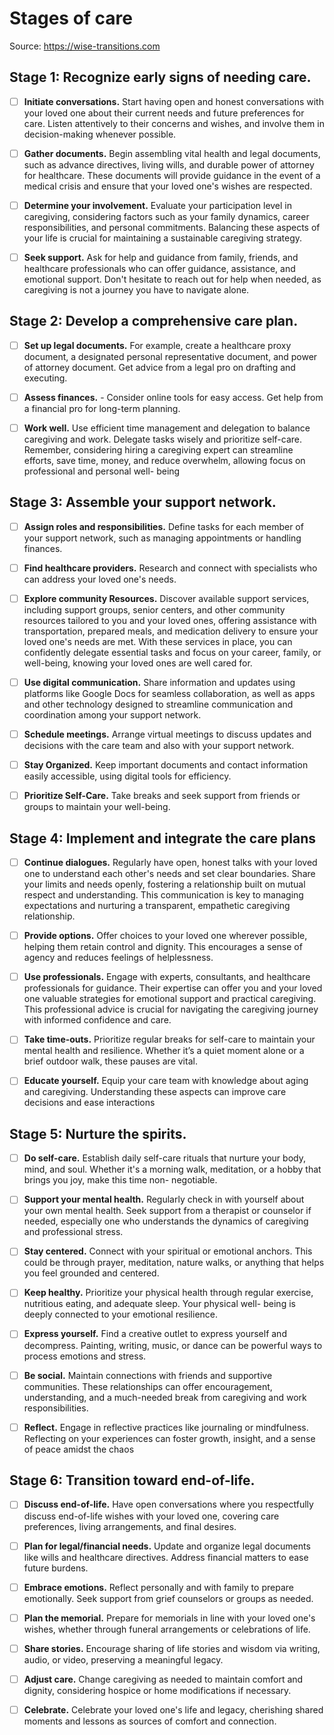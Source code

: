 # Stages of care

Source: https://wise-transitions.com


## Stage 1: Recognize early signs of needing care.

- [ ] **Initiate conversations.** Start having open and honest conversations with
your loved one about their current needs and future preferences for care. Listen
attentively to their concerns and wishes, and involve them in decision-making
whenever possible.

- [ ] **Gather documents.** Begin assembling vital health and legal documents,
such as advance directives, living wills, and durable power of attorney for
healthcare. These documents will provide guidance in the event of a medical
crisis and ensure that your loved one's wishes are respected.

- [ ] **Determine your involvement.** Evaluate your participation level in
caregiving, considering factors such as your family dynamics, career
responsibilities, and personal commitments. Balancing these aspects of your life
is crucial for maintaining a sustainable caregiving strategy.

- [ ] **Seek support.** Ask for help and guidance from family, friends, and
healthcare professionals who can offer guidance, assistance, and emotional
support. Don't hesitate to reach out for help when needed, as caregiving is not
a journey you have to navigate alone.


## Stage 2: Develop a comprehensive care plan.

- [ ] **Set up legal documents.** For example, create a healthcare proxy
document, a designated personal representative document, and power of attorney
document. Get advice from a legal pro on drafting and executing.

- [ ] **Assess finances.** - Consider online tools for easy access. Get help
from a financial pro for long-term planning.

- [ ] **Work well.** Use efficient time management and delegation to balance
caregiving and work. Delegate tasks wisely and prioritize self-care. Remember,
considering hiring a caregiving expert can streamline efforts, save time, money,
and reduce overwhelm, allowing focus on professional and personal well- being


## Stage 3: Assemble your support network.

- [ ] **Assign roles and responsibilities.** Define tasks for each member of
your support network, such as managing appointments or handling finances.

- [ ] **Find healthcare providers.** Research and connect with specialists who
can address your loved one's needs.

- [ ] **Explore community Resources.** Discover available support services,
including support groups, senior centers, and other community resources tailored
to you and your loved ones, offering assistance with transportation, prepared
meals, and medication delivery to ensure your loved one's needs are met. With
these services in place, you can confidently delegate essential tasks and focus
on your career, family, or well-being, knowing your loved ones are well cared
for.

- [ ] **Use digital communication.** Share information and updates using platforms
like Google Docs for seamless collaboration, as well as apps and other
technology designed to streamline communication and coordination among your
support network.

- [ ] **Schedule meetings.** Arrange virtual meetings to discuss updates
and decisions with the care team and also with your support network.

- [ ] **Stay Organized.** Keep important documents and contact information easily
accessible, using digital tools for efficiency.

- [ ] **Prioritize Self-Care.** Take breaks and seek support from friends or
groups to maintain your well-being.


## Stage 4: Implement and integrate the care plans

- [ ] **Continue dialogues.** Regularly have open, honest talks with your loved
one to understand each other's needs and set clear boundaries. Share your limits
and needs openly, fostering a relationship built on mutual respect and
understanding. This communication is key to managing expectations and nurturing
a transparent, empathetic caregiving relationship.

- [ ] **Provide options.** Offer choices to your loved one wherever
possible, helping them retain control and dignity. This encourages a sense of
agency and reduces feelings of helplessness.

- [ ] **Use professionals.** Engage with experts, consultants, and healthcare
professionals for guidance. Their expertise can offer you and your loved one
valuable strategies for emotional support and practical caregiving. This
professional advice is crucial for navigating the caregiving journey with
informed confidence and care.

- [ ] **Take time-outs.** Prioritize regular breaks for self-care to maintain
your mental health and resilience. Whether it’s a quiet moment alone or a brief
outdoor walk, these pauses are vital.

- [ ] **Educate yourself.** Equip your care team with knowledge about aging and
caregiving. Understanding these aspects can improve care decisions and ease
interactions


## Stage 5: Nurture the spirits.

- [ ] **Do self-care.** Establish daily self-care rituals that nurture your body,
mind, and soul. Whether it's a morning walk, meditation, or a hobby that brings
you joy, make this time non- negotiable.

- [ ] **Support your mental health.** Regularly check in with yourself about
your own mental health. Seek support from a therapist or counselor if needed,
especially one who understands the dynamics of caregiving and professional
stress.

- [ ] **Stay centered.** Connect with your spiritual or emotional anchors. This
could be through prayer, meditation, nature walks, or anything that helps you
feel grounded and centered.

- [ ] **Keep healthy.** Prioritize your physical health through regular
exercise, nutritious eating, and adequate sleep. Your physical well- being is
deeply connected to your emotional resilience.

- [ ] **Express yourself.** Find a creative outlet to express yourself and
decompress. Painting, writing, music, or dance can be powerful ways to process
emotions and stress.

- [ ] **Be social.** Maintain connections with friends and supportive
communities. These relationships can offer encouragement, understanding, and a
much-needed break from caregiving and work responsibilities.

- [ ] **Reflect.** Engage in reflective practices like journaling or
mindfulness. Reflecting on your experiences can foster growth, insight, and a
sense of peace amidst the chaos


## Stage 6: Transition toward end-of-life.

- [ ] **Discuss end-of-life.** Have open conversations where you respectfully
discuss end-of-life wishes with your loved one, covering care preferences,
living arrangements, and final desires.

- [ ] **Plan for legal/financial needs.** Update and organize legal documents
like wills and healthcare directives. Address financial matters to ease future
burdens.

- [ ] **Embrace emotions.** Reflect personally and with family to prepare
emotionally. Seek support from grief counselors or groups as needed.

- [ ] **Plan the memorial.** Prepare for memorials in line with your loved one's
wishes, whether through funeral arrangements or celebrations of life.

- [ ] **Share stories.** Encourage sharing of life stories and wisdom via
writing, audio, or video, preserving a meaningful legacy.

- [ ] **Adjust care.** Change caregiving as needed to maintain comfort and
dignity, considering hospice or home modifications if necessary.

- [ ] **Celebrate.** Celebrate your loved one's life and legacy, cherishing
shared moments and lessons as sources of comfort and connection.
